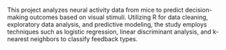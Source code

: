  This project analyzes neural activity data from mice to predict decision-making outcomes based on visual stimuli. Utilizing R for data cleaning, exploratory data analysis, and predictive modeling, the study employs techniques such as logistic regression, linear discriminant analysis, and k-nearest neighbors to classify feedback types.

